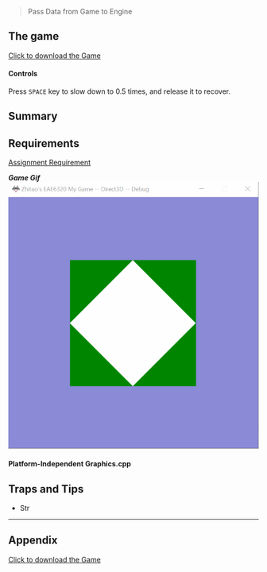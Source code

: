 > Pass Data from Game to Engine

## The game
[Click to download the Game](/assets/A03_Zhitao.zip)
#### Controls
Press `SPACE` key to slow down to 0.5 times, and release it to recover.

## Summary

## Requirements
[Assignment Requirement](/assets/Requirement_03.pdf)

***Game Gif***
![](/img/in-post/write-up-03/running.gif)

#### Platform-Independent Graphics.cpp


## Traps and Tips
* Str
---

## Appendix

[Click to download the Game](/assets/A03_Zhitao.zip)
